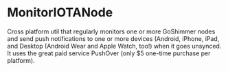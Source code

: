 # MonitorIOTANode
Cross platform util that regularly monitors one or more GoShimmer nodes and send push notifications to one or more devices (Android, iPhone, iPad, and Desktop (Android Wear and Apple Watch, too!) when it goes unsynced. It uses the great paid service PushOver (only $5 one-time purchase per platform).
